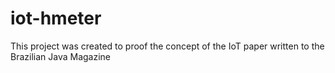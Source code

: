 # iot-hmeter
This project was created to proof the concept of the IoT paper written to the Brazilian Java Magazine
